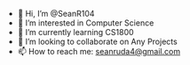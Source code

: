 - 👋 Hi, I’m @SeanR104
- 👀 I’m interested in Computer Science 
- 🌱 I’m currently learning CS1800
- 💞️ I’m looking to collaborate on Any Projects
- 📫 How to reach me: seanruda4@gmail.com

<!---
SeanR104/SeanR104 is a ✨ special ✨ repository because its `README.md` (this file) appears on your GitHub profile.
You can click the Preview link to take a look at your changes.
--->

